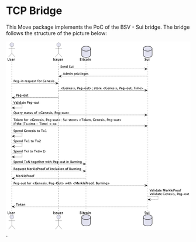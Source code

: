 # TCP Bridge

This Move package implements the PoC of the BSV - Sui bridge. The bridge follows the structure of the picture below:

![](./docs/bridge_new.png).